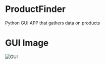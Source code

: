 # ProductFinder

Python GUI APP that gathers data on products 

# GUI Image
![GUI](https://user-images.githubusercontent.com/110753469/188058779-6b6ced5f-eddb-4a6f-8cd9-cc202d301792.PNG)
